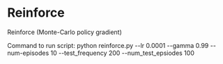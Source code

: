 # Reinforce
Reinforce (Monte-Carlo policy gradient)   

Command to run script: python reinforce.py --lr 0.0001 --gamma 0.99 --num-episodes 10 --test_frequency 200 --num_test_epsiodes 100
